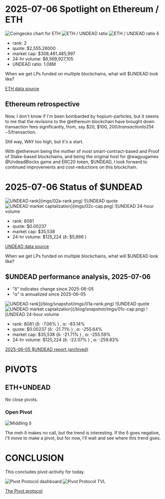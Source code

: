 # 2025-07-06 Spotlight on Ethereum / ETH 

![Coingecko chart for ETH](imgs/01a-eth.png) 
![ETH / UNDEAD ratio](imgs/01b-ratio.png) 
![ETH / UNDEAD ratio δ](imgs/01c-delta.png) 

* rank: 2 
* quote: $2,555.26000 
* market cap: $308,461,485,997 
* 24-hr volume: $8,569,927,105 
* UNDEAD ratio: 1.08M

When we get LPs funded on multiple blockchains, what will $UNDEAD look like? 

[ETH data source](https://www.coingecko.com/en/coins/ethereum) 

## Ethereum retrospective

Now, I don't know if I'm been bombarded by hopium-particles, but it seems to me that the revisions to the @ethereum blockchain have brought down transaction fees significantly, from, say $20, $100, $200/transaction to 25¢-$5/transaction.

Still way, WAY too high, but it's a start.

With @ethereum being the mother of most smart-contract-based and Proof of Stake-based blockchains, and being the original host for @wagyugames @UndeadBlocks game and ERC20 token, $UNDEAD, I look forward to continued improvements and cost-reductions on this blockchain.

# 2025-07-06 Status of $UNDEAD 

![$UNDEAD rank](imgs/02a-rank.png) 
![$UNDEAD quote](imgs/02b-quote.png) 
![$UNDEAD market captalization](imgs/02c-cap.png) 
![$UNDEAD 24-hour volume](imgs/02d-vol.png) 

* rank: 8081 
* quote: $0.00237 
* market cap: $35,538 
* 24-hr volume: $125,224 (δ: $5,866 ) 


[UNDEAD data source](https://www.coingecko.com/en/coins/undead-blocks) 

When we get LPs funded on multiple blockchains, what will $UNDEAD look like? 

## $UNDEAD performance analysis, 2025-07-06 

* "δ" indicates change since 2025-06-05 
* "α" is annualized since 2025-06-05 

![$UNDEAD rank](/blog/snapshot/imgs/01a-rank.png) 
![$UNDEAD quote](/blog/snapshot/imgs/01b-quote.png) 
![$UNDEAD market captalization](/blog/snapshot/imgs/01c-cap.png) 
![$UNDEAD 24-hour volume](/blog/snapshot/imgs/01d-vol.png) 

* rank: 8081 (δ: -7.06% ) , α: -83.14% 
* quote: $0.00237 (δ: -21.71% ) , α: -255.64% 
* market cap: $35,538 (δ: -21.71% ) , α: -255.59% 
* 24-hr volume: $125,224 (δ: -22.07% ) , α: -259.83% 

[2025-06-05 $UNDEAD report (archived)](https://github.com/pivoteur/biz/tree/main/blog/snapshot) 

# PIVOTS 

## ETH+UNDEAD 

No close pivots. 

### Open Pivot 

![Middling δ](imgs/03a-meh.png) 

The meh δ makes no call, but the trend is interesting. If the δ goes negative, I'll move to make a pivot, but for now, I'll wait and see where this trend goes.


# CONCLUSION 

This concludes pivot-activity for today. 

![Pivot Protocol dashboard](imgs/04a-dash.png) 
![Pivot Protocol TVL](imgs/04b-tvl.png) 


[The Pivot protocol](https://pivoteur.github.io/#) 

